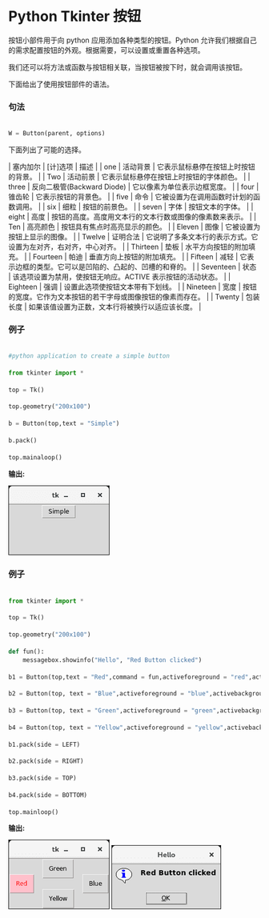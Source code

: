 # Python Tkinter 按钮



按钮小部件用于向 python 应用添加各种类型的按钮。Python 允许我们根据自己的需求配置按钮的外观。根据需要，可以设置或重置各种选项。

我们还可以将方法或函数与按钮相关联，当按钮被按下时，就会调用该按钮。

下面给出了使用按钮部件的语法。

### 句法

```py

W = Button(parent, options) 

```

下面列出了可能的选择。

| 塞内加尔 | [计]选项 | 描述 |
| one | 活动背景 | 它表示鼠标悬停在按钮上时按钮的背景。 |
| Two | 活动前景 | 它表示鼠标悬停在按钮上时按钮的字体颜色。 |
| three | 反向二极管(Backward Diode) | 它以像素为单位表示边框宽度。 |
| four | 锥齿轮 | 它表示按钮的背景色。 |
| five | 命令 | 它被设置为在调用函数时计划的函数调用。 |
| six | 细粒 | 按钮的前景色。 |
| seven | 字体 | 按钮文本的字体。 |
| eight | 高度 | 按钮的高度。高度用文本行的文本行数或图像的像素数来表示。 |
| Ten | 高亮颜色 | 按钮具有焦点时高亮显示的颜色。 |
| Eleven | 图像 | 它被设置为按钮上显示的图像。 |
| Twelve | 证明合法 | 它说明了多条文本行的表示方式。它设置为左对齐，右对齐，中心对齐。 |
| Thirteen | 垫板 | 水平方向按钮的附加填充。 |
| Fourteen | 帕迪 | 垂直方向上按钮的附加填充。 |
| Fifteen | 减轻 | 它表示边框的类型。它可以是凹陷的、凸起的、凹槽的和脊的。 |
| Seventeen | 状态 | 该选项设置为禁用，使按钮无响应。ACTIVE 表示按钮的活动状态。 |
| Eighteen | 强调 | 设置此选项使按钮文本带有下划线。 |
| Nineteen | 宽度 | 按钮的宽度。它作为文本按钮的若干字母或图像按钮的像素而存在。 |
| Twenty | 包装长度 | 如果该值设置为正数，文本行将被换行以适应该长度。 |

### 例子

```py

#python application to create a simple button

from tkinter import * 

top = Tk()

top.geometry("200x100")

b = Button(top,text = "Simple")

b.pack()

top.mainaloop()

```

**输出:**

![Python Tkinter Button](img/0a3088cfa2d06c048b1d5d6ef215bf31.png)

### 例子

```py

from tkinter import * 

top = Tk()

top.geometry("200x100")

def fun():
    messagebox.showinfo("Hello", "Red Button clicked")

b1 = Button(top,text = "Red",command = fun,activeforeground = "red",activebackground = "pink",pady=10)

b2 = Button(top, text = "Blue",activeforeground = "blue",activebackground = "pink",pady=10)

b3 = Button(top, text = "Green",activeforeground = "green",activebackground = "pink",pady = 10)

b4 = Button(top, text = "Yellow",activeforeground = "yellow",activebackground = "pink",pady = 10)

b1.pack(side = LEFT)

b2.pack(side = RIGHT)

b3.pack(side = TOP)

b4.pack(side = BOTTOM)

top.mainloop()

```

**输出:**

![Python Tkinter Button](img/af8d5a93f5dd12f5033ca61274abcca4.png)
![Python Tkinter Button](img/f465cedcabdd5342d1a69219fb7bffe2.png)